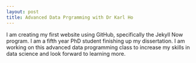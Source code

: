 ```yaml
---
layout: post
title: Advanced Data Prgramming with Dr Karl Ho
---
```


I am creating my first website using GitHub, specifically the Jekyll Now program. I am a fifth year PhD student finishing up my dissertation. I am working on this advanced data programming class to increase my skills in data science and look forward to learning more.
